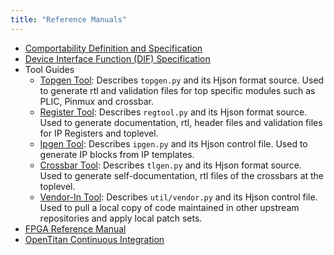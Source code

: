```yaml
---
title: "Reference Manuals"
---
```


* [Comportability Definition and Specification](../doc/contributing/hw/comportability/README.md)
* [Device Interface Function (DIF) Specification](../doc/contributing/sw/device_interface_functions.md)
* Tool Guides
   * [Topgen Tool](./topgen/README.md): Describes `topgen.py` and its Hjson format source. Used to generate rtl and validation files for top specific modules such as PLIC, Pinmux and crossbar.
   * [Register Tool](./reggen/README.md): Describes `regtool.py` and its Hjson format source. Used to generate documentation, rtl, header files and validation files for IP Registers and toplevel.
   * [Ipgen Tool](./ipgen/README.md): Describes `ipgen.py` and its Hjson control file. Used to generate IP blocks from IP templates.
   * [Crossbar Tool](./tlgen/README.md): Describes `tlgen.py` and its Hjson format source. Used to generate self-documentation, rtl files of the crossbars at the toplevel.
   * [Vendor-In Tool](./doc/vendor.md): Describes `util/vendor.py` and its Hjson control file. Used to pull a local copy of code maintained in other upstream repositories and apply local patch sets.
* [FPGA Reference Manual](../doc/contributing/fpga/ref_manual_fpga.md)
* [OpenTitan Continuous Integration](../doc/contributing/ci/README.md)

